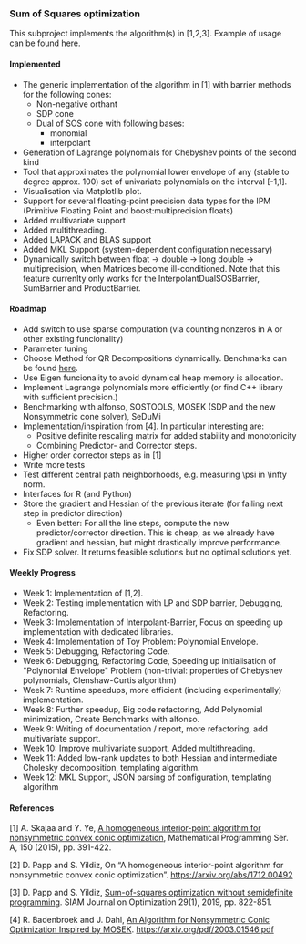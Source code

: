 ### Sum of Squares optimization

This subproject implements the algorithm(s) in [1,2,3]. Example of usage can be found [here](../../doc/cpp_interface.md). 

#### Implemented

* The generic implementation of the algorithm in [1] with barrier methods for the following cones:
    * Non-negative orthant
    * SDP cone
    * Dual of SOS cone with following bases:
        * monomial
        * interpolant   
* Generation of Lagrange polynomials for Chebyshev points of the second kind
* Tool that approximates the polynomial lower envelope of any (stable to degree approx. 100) set of univariate polynomials 
on the interval [-1,1].
* Visualisation via Matplotlib plot.
* Support for several floating-point precision data types for the IPM 
(Primitive Floating Point and boost:multiprecision floats)
* Added multivariate support
* Added multithreading.
* Added LAPACK and BLAS support
* Added MKL Support (system-dependent configuration necessary)
* Dynamically switch between float -> double -> long double -> multiprecision, when Matrices become ill-conditioned.
    Note that this feature currenlty only works for the InterpolantDualSOSBarrier, SumBarrier and ProductBarrier.

#### Roadmap 

* Add switch to use sparse computation (via counting nonzeros in A or other existing funcionality)
* Parameter tuning
* Choose Method for QR Decompositions dynamically. Benchmarks can be found [here](https://eigen.tuxfamily.org/dox/group__DenseDecompositionBenchmark.html).
* Use Eigen funcionality to avoid dynamical heap memory is allocation.
* Implement Lagrange polynomials more efficiently (or find C++ library with sufficient precision.)
* Benchmarking with alfonso, SOSTOOLS, MOSEK (SDP and the new Nonsymmetric cone solver), SeDuMi 
* Implementation/inspiration from  [4]. In particular interesting are:
    * Positive definite rescaling matrix for added stability and monotonicity 
    * Combining Predictor- and Corrector steps.
* Higher order corrector steps as in [1]
* Write more tests
* Test different central path neighborhoods, e.g. measuring \psi in \infty norm. 
* Interfaces for R (and Python)
* Store the gradient and Hessian of the previous iterate (for failing next step in predictor direction)
    * Even better: For all the line steps, compute the new predictor/corrector direction. This is cheap, 
    as we already have gradient and hessian, but might drastically improve performance.
* Fix SDP solver. It returns feasible solutions but no optimal solutions yet.

#### Weekly Progress

* Week 1: Implementation of [1,2]. 
* Week 2: Testing implementation with LP and SDP barrier, Debugging, Refactoring.
* Week 3: Implementation of Interpolant-Barrier, Focus on speeding up implementation with dedicated libraries.
* Week 4: Implementation of Toy Problem: Polynomial Envelope.
* Week 5: Debugging, Refactoring Code.
* Week 6: Debugging, Refactoring Code, Speeding up initialisation of "Polynomial Envelope" Problem
 (non-trivial: properties of Chebyshev polynomials, Clenshaw-Curtis algorithm)
 * Week 7: Runtime speedups, more efficient (including experimentally) implementation.
 * Week 8: Further speedup, Big code refactoring, Add Polynomial minimization, Create Benchmarks with alfonso.
 * Week 9: Writing of documentation / report, more refactoring, add multivariate support.
 * Week 10: Improve multivariate support, Added multithreading.
 * Week 11: Added low-rank updates to both Hessian and intermediate Cholesky decomposition, templating algorithm.
 * Week 12: MKL Support, JSON parsing of configuration, templating algorithm  
 
#### References

[1] A. Skajaa and Y. Ye, [A homogeneous interior-point algorithm for nonsymmetric convex conic optimization](https://web.stanford.edu/~yyye/nonsymmhsdimp.pdf), Mathematical Programming Ser. A, 150 (2015), pp. 391-422. 

[2] D. Papp and S. Yildiz, On “A homogeneous interior-point algorithm for nonsymmetric convex conic optimization”. https://arxiv.org/abs/1712.00492

[3] D. Papp and S. Yildiz, [Sum-of-squares optimization without semidefinite programming](https://arxiv.org/abs/1712.01792). SIAM Journal on Optimization 29(1), 2019, pp. 822-851. 

[4] R. Badenbroek and J. Dahl, [An Algorithm for Nonsymmetric Conic Optimization Inspired by MOSEK](https://arxiv.org/pdf/2003.01546.pdf). https://arxiv.org/pdf/2003.01546.pdf 


